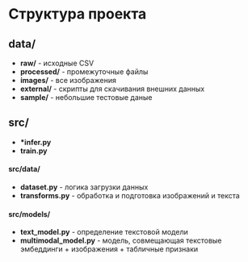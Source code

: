 # Структура проекта

## data/

- **raw/** - исходные CSV
- **processed/** - промежуточные файлы
- **images/** - все изображения
- **external/** - скрипты для скачивания внешних данных
- **sample/** - небольшие тестовые даные

## src/

- **\*infer.py**
- **train.py**

#### src/data/

- **dataset.py** - логика загрузки данных
- **transforms.py** - обработка и подготовка изображений и текста

#### src/models/

- **text_model.py** - определение текстовой модели
- **multimodal_model.py** - модель, совмещающая текстовые эмбеддинги + изображения + табличные признаки
